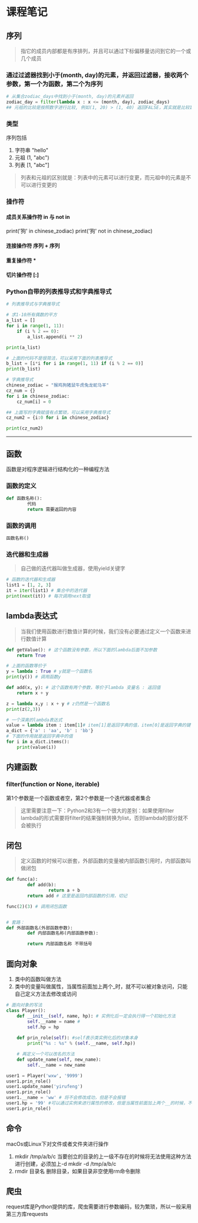 # 课程笔记
## 序列
> 指它的成员内部都是有序排列，并且可以通过下标偏移量访问到它的一个或几个成员

### 通过过滤器找到小于(month, day)的元素，并返回过滤器，接收两个参数，第一个为函数，第二个为序列
```Python
# 从集合zodiac_days中找到小于(month, day)的元素并返回
zodiac_day = filter(lambda x : x <= (month, day), zodiac_days)
## 元祖的比较是按照数字进行比较, 例如(1, 20) > (1, 40) 返回FALSE，其实就是比较120和140
```
### 类型
序列包括
1. 字符串   "hello"
2. 元祖     (1, "abc")
3. 列表     [1, "abc"]
> 列表和元祖的区别就是：列表中的元素可以进行变更，而元祖中的元素是不可以进行变更的

### 操作符
#### 成员关系操作符 in 与 not in 
print('狗' in chinese_zodiac)
print('狗' not in chinese_zodiac)

#### 连接操作符 序列 + 序列

#### 重复操作符 *

#### 切片操作符 [:]

### Python自带的列表推导式和字典推导式
```Python
# 列表推导式与字典推导式

# 求1-10所有偶数的平方
a_list = []
for i in range(1, 11):
    if (i % 2 == 0):
        a_list.append(i ** 2)

print(a_list)

# 上面的代码不是很简洁，可以采用下面的列表推导式
b_list = [i*i for i in range(1, 11) if (i % 2 == 0)]
print(b_list)

# 字典推导式
chinese_zodiac = "猴鸡狗猪鼠牛虎兔龙蛇马羊"
cz_num = {}
for i in chinese_zodiac:
    cz_num[i] = 0

## 上面写的字典赋值有点繁琐，可以采用字典推导式
cz_num2 = {i:0 for i in chinese_zodiac}

print(cz_num2)
```

--------------

## 函数
函数是对程序逻辑进行结构化的一种编程方法

### 函数的定义
```Python
def 函数名称():
        代码
        return 需要返回的内容
```

### 函数的调用
```Python
函数名称()
```

### 迭代器和生成器
> 自己做的迭代器叫做生成器，使用yield关键字
```Python
# 函数的迭代器和生成器
list1 = [1, 2, 3]
it = iter(list1) # 集合中的迭代器
print(next(it)) # 每次调用next取值
```

## lambda表达式
> 当我们使用函数进行数值计算的时候，我们没有必要通过定义一个函数来进行数值计算

```Python
def getValue(): # 这个函数没有参数，所以下面的lambda后面不加参数
    return True

# 上面的函数等价于
y = lambda : True # y就是一个函数名
print(y()) # 调用函数y
```

```Python
def add(x, y): # 这个函数有两个参数，等价于lambda 变量名 : 返回值
    return x + y

z = lambda x,y : x + y # z仍然是一个函数名
print(z(2,3))
```

```Python
# 一个深奥的lambda表达式
value = lambda item : item[1]# item[1]是返回字典的值，item[0]是返回字典的键
a_dict = {'a' : 'aa', 'b' : 'bb'}
# 下面的作用就是返回字典中的值
for i in a_dict.items():
    print(value(i)) 
```

## 内建函数

### filter(function or None, iterable)
第1个参数是一个函数或者空，第2个参数是一个迭代器或者集合

>这里需要注意一下：Python2和3有一个很大的差别：如果使用filter lambda的形式需要将filter的结果强制转换为list，否则lambda的部分就不会被执行

## 闭包
> 定义函数的时候可以嵌套，外部函数的变量被内部函数引用时，内部函数叫做闭包
```Python
def func(a):
        def add(b):
                return a + b
        return add # 这里是返回内部函数的引用，切记

func(2)(3) # 调用闭包函数


# 套路：
def 外部函数名(外部函数参数):
        def 内部函数名称(内部函数参数):

        return 内部函数名称 不带括号
```

## 面向对象
1. 类中的函数叫做方法
2. 类中的变量叫做属性，当属性前面加上两个_时，就不可以被对象访问，只能自己定义方法去修改或访问
```Python
# 面向对象的写法
class Player():
    def __init__(self, name, hp): # 实例化后一定会执行得一个初始化方法
        self.__name = name #
        self.hp = hp
    
    def prin_role(self): #self表示类实例化后的对象本身
        print("%s : %s" % (self.__name, self.hp))

    # 再定义一个可以改名的方法
    def update_name(self, new_name):
        self.__name = new_name

user1 = Player('wxw', '9999')
user1.prin_role()
user1.update_name('yirufeng')
user1.prin_role()
user1.__name = 'ww' # 将不会修改成功，但是不会报错
user1.hp = '99' #可以通过实例来进行属性的修改，但是当属性前面加上两个__的时候，不可以直接修改
user1.prin_role()
``` 

## 命令
macOs或Linux下对文件或者文件夹进行操作
1. mkdir /tmp/a/b/c 当要创立的目录的上一级不存在的时候将无法使用这种方法进行创建，必须加上-d
mkdir -d /tmp/a/b/c
2. rmdir 目录名 删除目录，如果目录非空使用rm命令删除

## 爬虫

request库是Python提供的库，爬虫需要进行参数编码，较为繁琐，所以一般采用第三方库requests